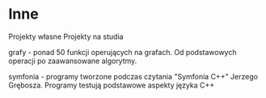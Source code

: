 # Inne

Projekty własne
Projekty na studia


grafy - ponad 50 funkcji operujących na grafach. Od podstawowych operacji po zaawansowane algorytmy.

symfonia - programy tworzone podczas czytania "Symfonia C++" Jerzego Grębosza. Programy testują podstawowe aspekty języka C++

